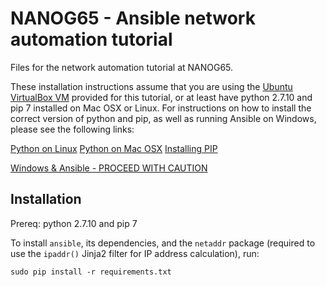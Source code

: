 # NANOG65 - Ansible network automation tutorial
Files for the network automation tutorial at NANOG65.

These installation instructions assume that you are using the [Ubuntu VirtualBox VM]() provided for this tutorial, or at least have python 2.7.10 and pip 7 installed on Mac OSX or Linux. For instructions on how to install the correct version of python and pip, as well as running Ansible on Windows, please see the following links:

[Python on Linux](http://docs.python-guide.org/en/latest/starting/install/linux/)
[Python on Mac OSX](http://docs.python-guide.org/en/latest/starting/install/osx/)
[Installing PIP](https://pip.pypa.io/en/latest/installing.html)

[Windows & Ansible - PROCEED WITH CAUTION](https://servercheck.in/blog/running-ansible-within-windows)

## Installation
Prereq: python 2.7.10 and pip 7

To install ```ansible```, its dependencies, and the ```netaddr``` package (required to use the ```ipaddr()``` Jinja2 filter for IP address calculation), run:

```sudo pip install -r requirements.txt```


